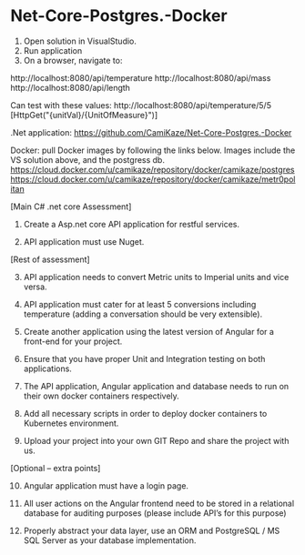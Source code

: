 # Net-Core-Postgres.-Docker
1) Open solution in VisualStudio.
2) Run application
3) On a browser, navigate to: 

http://localhost:8080/api/temperature 
http://localhost:8080/api/mass 
http://localhost:8080/api/length 
 
Can test with these values:
http://localhost:8080/api/temperature/5/5  
 [HttpGet("{unitVal}/{UnitOfMeasure}")]

.Net application:
https://github.com/CamiKaze/Net-Core-Postgres.-Docker 

Docker:
pull Docker images by following the links below.
Images include the VS solution above, and the postgress db.
https://cloud.docker.com/u/camikaze/repository/docker/camikaze/postgres
https://cloud.docker.com/u/camikaze/repository/docker/camikaze/metr0politan

[Main C# .net core Assessment]


1. Create a Asp.net core API application for restful services.

2. API application must use Nuget.

 

[Rest of assessment]

3. API application needs to convert Metric units to Imperial units and vice versa.

4. API application must cater for at least 5 conversions including temperature (adding a conversation should be very extensible).

5. Create another application using the latest version of Angular for a front-end for your project.

6. Ensure that you have proper Unit and Integration testing on both applications.

7. The API application, Angular application and database needs to run on their own docker containers respectively.

8. Add all necessary scripts in order to deploy docker containers to Kubernetes environment.

9. Upload your project into your own GIT Repo and share the project with us.

[Optional – extra points]

10. Angular application must have a login page.

11. All user actions on the Angular frontend need to be stored in a relational database for auditing purposes (please include API’s for this purpose)

12. Properly abstract your data layer, use an ORM and PostgreSQL / MS SQL Server as your database implementation. 
